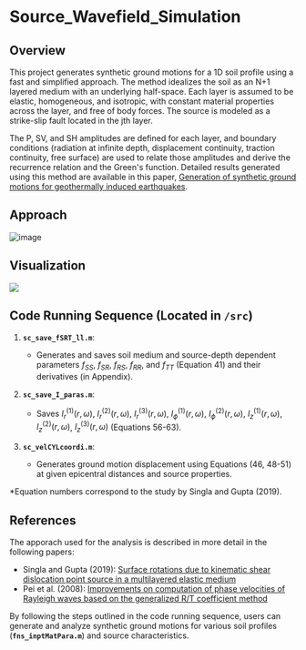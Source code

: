 # Source_Wavefield_Simulation

## Overview
This project generates synthetic ground motions for a 1D soil profile using a fast and simplified approach. The method idealizes the soil as an N+1 layered medium with an underlying half-space. Each layer is assumed to be elastic, homogeneous, and isotropic, with constant material properties across the layer, and free of body forces. The source is modeled as a strike-slip fault located in the jth layer.


The P, SV, and SH amplitudes are defined for each layer, and boundary conditions (radiation at infinite depth, displacement continuity, traction continuity, free surface) are used to relate those amplitudes and derive the recurrence relation and the Green's function. Detailed results generated using this method are available in this paper, [Generation of synthetic ground motions for geothermally induced earthquakes](https://drive.google.com/file/d/1WC_JmtXk0oV-6j6XtYoxS9hF3_m4_bzS/view).

## Approach
![image](https://github.com/Aditi-Kumawat/Source_Wavefield_Simulation/assets/72736535/4b977241-f0f9-44fe-8aeb-b3d0c3883af6)

## Visualization
![](src/velocity_animation.gif)


## Code Running Sequence (Located in `/src`)

1. **`sc_save_fSRT_ll.m`**:
   - Generates and saves soil medium and source-depth dependent parameters $f_{SS}$, $f_{SR}$, $f_{RS}$, $f_{RR}$, and $f_{TT}$ (Equation 41) and their derivatives (in Appendix).


2. **`sc_save_I_paras.m`**:
   - Saves $I_r^{(1)}(r,\omega)$, $I_r^{(2)}(r,\omega)$, $I_r^{(3)}(r,\omega)$, $I_\phi^{(1)}(r,\omega)$, $I_\phi^{(2)}(r,\omega)$, $I_z^{(1)}(r,\omega)$, $I_z^{(2)}(r,\omega)$, $I_z^{(3)}(r,\omega)$ (Equations 56-63).



3. **`sc_velCYLcoordi.m`**:
   - Generates ground motion displacement using Equations (46, 48-51) at given epicentral distances and source properties.
 
 
*Equation numbers correspond to the study by Singla and Gupta (2019).

## References
The apporach used for the analysis is described in more detail in the following papers:
- Singla and Gupta (2019): [Surface rotations due to kinematic shear dislocation point source in a multilayered elastic medium](https://pubs.geoscienceworld.org/ssa/bssa/article-abstract/109/1/433/568060/Surface-Rotations-Due-to-Kinematic-Shear?redirectedFrom=fulltext)
- Pei et al. (2008): [Improvements on computation of phase velocities of Rayleigh waves based on the generalized R/T coefficient method](https://pubs.geoscienceworld.org/ssa/bssa/article-abstract/98/1/280/341880/Improvements-on-Computation-of-Phase-Velocities-of?redirectedFrom=fulltext)

By following the steps outlined in the code running sequence, users can generate and analyze synthetic ground motions for various soil profiles (**`fns_inptMatPara.m`**) and source characteristics.
